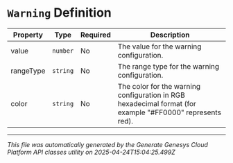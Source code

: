 # `Warning` Definition

| Property | Type | Required | Description |
|----------|------|----------|-------------|
| value | `number` | No | The value for the warning configuration. |
| rangeType | `string` | No | The range type for the warning configuration. |
| color | `string` | No | The color for the warning configuration in RGB hexadecimal format (for example "#FF0000" represents red). |

---

*This file was automatically generated by the Generate Genesys Cloud Platform API classes utility on 2025-04-24T15:04:25.499Z*